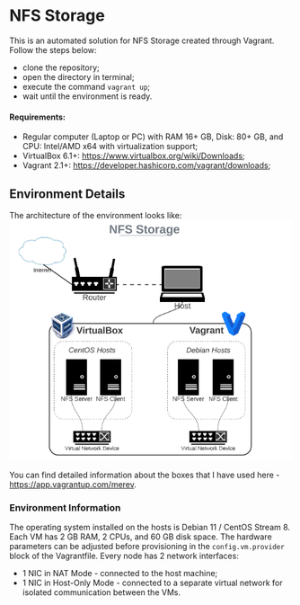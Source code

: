# NFS Storage

This is an automated solution for NFS Storage created through Vagrant. Follow the steps below:
 - clone the repository; 
 - open the directory in terminal;
 - execute the command `vagrant up`;
 - wait until the environment is ready.

#### Requirements:

 - Regular computer (Laptop or PC) with RAM 16+ GB, Disk: 80+ GB, and CPU: Intel/AMD x64 with virtualization support;
 - VirtualBox 6.1+:  https://www.virtualbox.org/wiki/Downloads;
 - Vagrant 2.1+:  https://developer.hashicorp.com/vagrant/downloads;

## Environment Details
The architecture of the environment looks like:
![general setup](env-arch.png)

You can find detailed information about the boxes that I have used here - https://app.vagrantup.com/merev.

### Environment Information
The operating system installed on the hosts is Debian 11 / CentOS Stream 8. Each VM has 2 GB RAM, 2 CPUs, and 60 GB disk space. The hardware parameters can be adjusted before provisioning in the `config.vm.provider` block of the Vagrantfile. Every node has 2 network interfaces:
 - 1 NIC in NAT Mode - connected to the host machine;
 - 1 NIC in Host-Only Mode - connected to a separate virtual network for isolated communication between the VMs.

